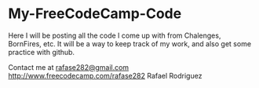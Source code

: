 # My-FreeCodeCamp-Code

Here I will be posting all the code I come up with from Chalenges, BornFires, etc.
It will be a way to keep track of my work, and also get some practice with github.

Contact me at rafase282@gmail.com
http://www.freecodecamp.com/rafase282
Rafael Rodriguez
